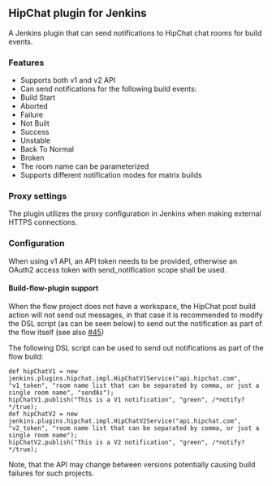 ## HipChat plugin for Jenkins

A Jenkins plugin that can send notifications to HipChat chat rooms for build events.

### Features

* Supports both v1 and v2 API
* Can send notifications for the following build events:
 * Build Start
 * Aborted
 * Failure
 * Not Built
 * Success
 * Unstable
 * Back To Normal
 * Broken
* The room name can be parameterized
* Supports different notification modes for matrix builds

### Proxy settings

The plugin utilizes the proxy configuration in Jenkins when making external HTTPS connections.

### Configuration

When using v1 API, an API token needs to be provided, otherwise an OAuth2 access token with send_notification scope
 shall be used.

#### Build-flow-plugin support

When the flow project does not have a workspace, the HipChat post build action will not send out messages, in that case
 it is recommended to modify the DSL script (as can be seen below) to send out the notification as part of the flow
 itself (see also [#45](https://github.com/jenkinsci/hipchat-plugin/issues/45))

The following DSL script can be used to send out notifications as part of the flow build:

    def hipChatV1 = new jenkins.plugins.hipchat.impl.HipChatV1Service("api.hipchat.com", "v1_token", "room name list that can be separated by comma, or just a single room name", "sendAs");
    hipChatV1.publish("This is a V1 notification", "green", /*notify?*/true);
    def hipChatV2 = new jenkins.plugins.hipchat.impl.HipChatV2Service("api.hipchat.com", "v2_token", "room name list that can be separated by comma, or just a single room name");
    hipChatV2.publish("This is a V2 notification", "green", /*notify?*/true);

Note, that the API may change between versions potentially causing build failures for such projects.
